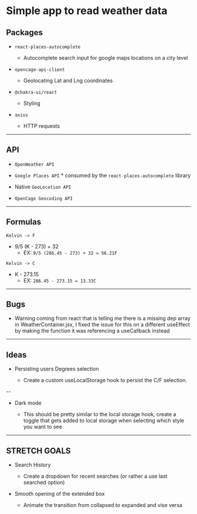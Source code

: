 # Simple app to read weather data

## Packages

- `react-places-autocomplete`

  - Autocomplete search input for google maps locations on a city level

- `opencage-api-client`

  - Geolocating Lat and Lng coordinates

- `@chakra-ui/react`
  - Styling
- `axios`
  - HTTP requests
---
## API

- `OpenWeather API`

- `Google Places API` \* consumed by the `react-places-autocomplete` library

- Native `GeoLocation API`

- `OpenCage Geocoding API`
---
## Formulas

`Kelvin -> F`

- 9/5 (K - 273) + 32
  - EX: `9/5 (286.45 - 273) + 32 = 56.21F`

`Kelvin -> C`

- K - 273.15
  - EX: `286.45 - 273.15 = 13.33C`
---
## Bugs

- Warning coming from react that is telling me there is a missing dep array in WeatherContainer.jsx, I fixed the issue for this on a different useEffect by making the function it was referencing a useCallback instead
---
## Ideas

- Persisting users Degrees selection

  - Create a custom useLocalStorage hook to persist the C/F selection.

--

- Dark mode

  - This should be pretty similar to the local storage hook, create a toggle that gets added to local storage when selecting which style you want to see


---
## STRETCH GOALS

- Search History

  - Create a dropdown for recent searches (or rather a use last searched option)

- Smooth opening of the extended box

  - Animate the transition from collapsed to expanded and vise versa

  